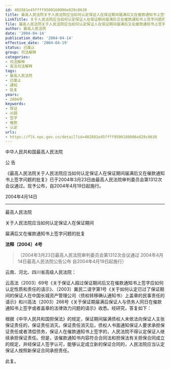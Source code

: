 ```yaml
---
id: 402881e45ffff9500160006e828c0630
title: 最高人民法院关于人民法院应当如何认定保证人在保证期间届满后又在催款通知书上签字问题的批复
LinkTitle: 关于人民法院应当如何认定保证人在保证期间届满后又在催款通知书上签字问题的批复（2004）
file: 最高人民法院关于人民法院应当如何认定保证人在保证期间届满后又在催款通知书上签字问题的批复_20040414_402881e45ffff9500160006e828c0630.docx
author: 最高人民法院
date: '2004-04-14'
publication_date: '2004-04-14'
effective_date: '2004-04-19'
status: 已废止
group: 司法解释
categories:
- 司法解释
- 高法司法解释
tags:
- 最高人民法院
- 已废止
- 通知
- 批复
years:
- 2004年
keywords:
- 保证
- 问题
- 签字
- 催款
- 认定
urls:
- https://flk.npc.gov.cn/detail?id=402881e45ffff9500160006e828c0630
---
```


中华人民共和国最高人民法院

公 告

《最高人民法院关于人民法院应当如何认定保证人在保证期间届满后又在催款通知书上签字问题的批复》已于2004年3月23日由最高人民法院审判委员会第1312次会议通过。现予公布，自2004年4月19日起施行。

2004年4月14日

---

最高人民法院

关于人民法院应当如何认定保证人在保证期间

届满后又在催款通知书上签字问题的批复

**法释〔2004〕4号**

> （2004年3月23日最高人民法院审判委员会第1312次会议通过 2004年4月14日最高人民法院公告公布 自2004年4月19日起施行）

云南、河北、四川省高级人民法院：

云高法〔2003〕69号《关于保证人超过保证期间后又在催款通知书上签字应如何认定性质和责任的请示》、〔2003〕冀民二请字第1号《关于如何认定已过了保证期间的保证人在中国长城资产管理公司〈债权转移确认通知书〉上盖章的民事责任的请示》和川高法〔2003〕266号《关于保证期届满后保证人与债务人同日在催款通知书上签字或者盖章的法律效力问题的请示》收悉。经研究，答复如下：

根据《中华人民共和国担保法》的规定，保证期间届满债权人未依法向保证人主张保证责任的，保证责任消灭。保证责任消灭后，债权人书面通知保证人要求承担保证责任或者清偿债务，保证人在催款通知书上签字的，人民法院不得认定保证人继续承担保证责任。但是，该催款通知书内容符合合同法和担保法有关担保合同成立的规定，并经保证人签字认可，能够认定成立新的保证合同的，人民法院应当认定保证人按照新保证合同承担责任。

此复。
